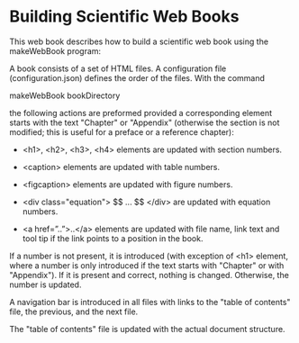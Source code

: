 Building Scientific Web Books
=============================

This web book describes how to build a scientific web book using the
makeWebBook program:

A book consists of a set of HTML files. A configuration file
(configuration.json) defines the order of the files. With the command

makeWebBook bookDirectory

the following actions are preformed provided a corresponding element
starts with the text "Chapter" or "Appendix" (otherwise the section is
not modified; this is useful for a preface or a reference chapter):

-   \<h1\>, \<h2\>, \<h3\>, \<h4\> elements are updated with section
    numbers.

-   \<caption\> elements are updated with table numbers.

-   \<figcaption\> elements are updated with figure numbers.

-   \<div class="equation"\> \$\$ ... \$\$ \</div\> are updated with
    equation numbers.

-   \<a href=”..”\>..\</a\> elements are updated with file name, link
    text and tool tip if the link points to a position in the book.

If a number is not present, it is introduced (with exception of \<h1\>
element, where a number is only introduced if the text starts with
"Chapter" or with "Appendix"). If it is present and correct, nothing is
changed. Otherwise, the number is updated.

A navigation bar is introduced in all files with links to the "table of
contents" file, the previous, and the next file.

The "table of contents" file is updated with the actual document
structure.
